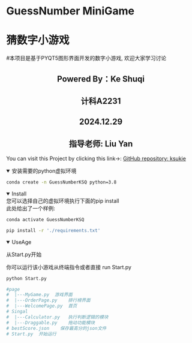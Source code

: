 # GuessNumber MiniGame  
# 猜数字小游戏

#本项目是基于PYQT5图形界面开发的数字小游戏, 欢迎大家学习讨论

## <div align="center">Powered By：Ke Shuqi</div>
## <div align="center">计科A2231</div>
## <div align="center">2024.12.29</div>
## <div align="center">指导老师: Liu Yan</div>




You can visit this Project by clicking this link->: [GitHub repository: ksukie](https://github.com/ksukie/GuessNumber)
<details open>
<summary>安装需要的python虚拟环境</summary>

```bash
conda create -n GuessNumberKSQ python=3.8
```

</details>

<details open>
<summary>Install</summary>
您可以选择自己的虚拟环境执行下面的pip install
<br>
此处给出了一个样例:

```bash
conda activate GuessNumberKSQ

pip install -r './requirements.txt'
```

</details>
<details open>

从Start.py开始
<summary>UseAge</summary>
你可以运行该小游戏从终端指令或者直接     run Start.py

```bash
python Start.py
```
</details>


```python
#page
#  |---MyGame.py  游戏界面
#  |---OrderPage.py    排行榜界面
#  |---WelcomePage.py  首页
# Singal
#  |---Calculator.py   执行判断逻辑的模块
#  |---Draggable.py    拖动功能模块
# bestScore.json    保存最高分的json文件
# Start.py  开始运行
```
